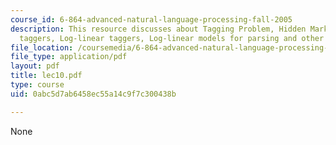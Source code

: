 ```yaml
---
course_id: 6-864-advanced-natural-language-processing-fall-2005
description: This resource discusses about Tagging Problem, Hidden Markov Model (HMM)
  taggers, Log-linear taggers, Log-linear models for parsing and other problems.
file_location: /coursemedia/6-864-advanced-natural-language-processing-fall-2005/0abc5d7ab6458ec55a14c9f7c300438b_lec10.pdf
file_type: application/pdf
layout: pdf
title: lec10.pdf
type: course
uid: 0abc5d7ab6458ec55a14c9f7c300438b

---
```

None